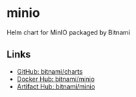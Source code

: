 # minio
Helm chart for MinIO packaged by Bitnami

## Links
* [GitHub: bitnami/charts](https://github.com/bitnami/charts/tree/main/bitnami/minio)
* [Docker Hub: bitnami/minio](https://hub.docker.com/r/bitnami/minio/)
* [Artifact Hub: bitnami/minio](https://artifacthub.io/packages/helm/bitnami/minio/)
